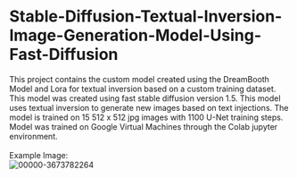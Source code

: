 # Stable-Diffusion-Textual-Inversion-Image-Generation-Model-Using-Fast-Diffusion
This project contains the custom model created using the DreamBooth Model and Lora for textual inversion based on a custom training dataset. This model was created using fast stable diffusion version 1.5. This model uses textual inversion to generate new images based on text injections. The model is trained on 15 512 x 512 jpg images with 1100 U-Net training steps. Model was trained on Google Virtual Machines through the Colab jupyter environment.
<br/><br/>Example Image:<br/>
![00000-3673782264](https://user-images.githubusercontent.com/127776575/229376096-2b8eb215-4887-4154-b750-562312358c41.png)
